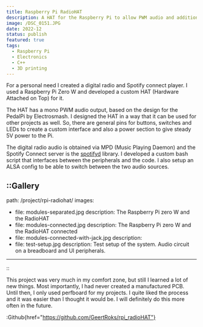 ```yaml
---
title: Raspberry Pi RadioHAT
description: A HAT for the Raspberry Pi to allow PWM audio and additional peripherals
image: /DSC_0151.JPG
date: 2022-12
status: publish
featured: true
tags:
  - Raspberry Pi
  - Electronics
  - C++
  - 3D printing
---
```


<!-- Make an instructables! -->

For a personal need I created a digital radio and Spotify connect player. I used a Raspberry Pi Zero W and developed a custom HAT (Hardware Attached on Top) for it. 

The HAT has a mono PWM audio output, based on the design for the PedalPi by Electrosmash. I designed the HAT in a way that it can be used for other projects as well. So, there are general pins for buttons, switches and LEDs to create a custom interface and also a power section to give steady 5V power to the Pi.

The digital radio audio is obtained via MPD (Music Playing Daemon) and the Spotify Connect server is the [spotifyd](https://github.com/Spotifyd/spotifyd) library. I developed a custom bash script that interfaces between the peripherals and the code. I also setup an ALSA config to be able to switch between the two audio sources.

::Gallery
---
path: /project/rpi-radiohat/
images:
  - file: modules-separated.jpg
    description: The Raspberry Pi zero W and the RadioHAT
  - file: modules-connected.jpg
    description: The Raspberry Pi zero W and the RadioHAT connected
  - file: modules-connected-with-jack.jpg
    description:
  - file: test-setup.jpg
    description: Test setup of the system. Audio circuit on a breadboard and UI peripherals.
---
::

This project was very much in my comfort zone, but still I learned a lot of new things. Most importantly, I had never created a manufactured PCB. Until then, I only used perfboard for my projects. I quite liked the process and it was easier than I thought it would be. I will definitely do this more often in the future.

:Github{href="https://github.com/GeertRoks/rpi_radioHAT"}
